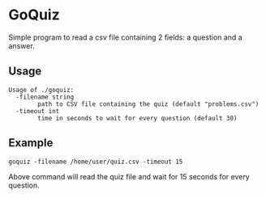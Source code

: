 # GoQuiz
Simple program to read a csv file containing 2 fields: a question and a answer.

## Usage
```
Usage of ./goquiz:
  -filename string
        path to CSV file containing the quiz (default "problems.csv")
  -timeout int
        time in seconds to wait for every question (default 30)
```

## Example
`goquiz -filename /home/user/quiz.csv -timeout 15`

Above command will read the quiz file and wait for 15 seconds for every question.
